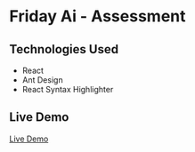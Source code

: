 # Friday Ai - Assessment

## Technologies Used

- React
- Ant Design
- React Syntax Highlighter

## Live Demo

[Live Demo](https://friday-ai-assessment-12.netlify.app/)
